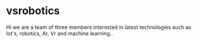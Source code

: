 # vsrobotics
Hi we are a team of three members interested in latest technologies 
such as Iot's, robotics, Ar, Vr and machine learning.. 
